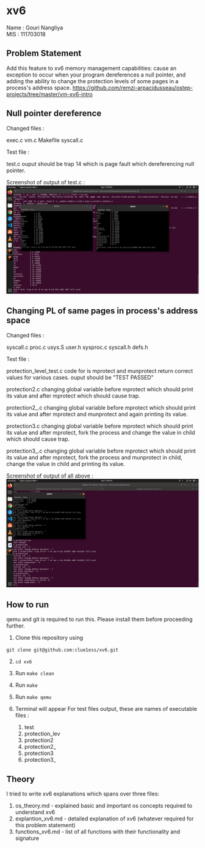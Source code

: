 # xv6

Name : Gouri Nangliya<br>
MIS : 111703018

## Problem Statement
Add this feature to xv6 memory management capabilities: cause an exception to occur when your program dereferences a null pointer, and adding the ability to change the protection levels of some pages in a process's address space.
https://github.com/remzi-arpacidusseau/ostep-projects/tree/master/vm-xv6-intro

## Null pointer dereference

Changed files :

exec.c
vm.c 
Makefile
syscall.c 

Test file : 

test.c
    ouput should be trap 14 which is page fault which dereferencing null pointer.
    
Screenshot of output of test.c :
![Output1](null_ptr.png)

## Changing PL of same pages in process's address space

Changed files :

syscall.c
proc.c
usys.S
user.h
sysproc.c
syscall.h
defs.h

Test file : 

protection_level_test.c
    code for is mprotect and munprotect return correct values for various cases.
    ouput should be "TEST PASSED"

protection2.c
    changing global variable before mprotect which should print its value and after mprotect which should cause trap.

protection2_.c
    changing global variable before mprotect which should print its value and after mprotect and munprotect and again printing its value.

protection3.c
    changing global variable before mprotect which should print its value and after mprotect, fork the process and change the value in child which should cause trap.

protection3_.c
    changing global variable before mprotect which should print its value and after mprotect, fork the process and munprotect in child, change the value in child and printing its value.

Screenshot of output of all above :
![Output2](changing_pl.png)

## How to run

qemu and git is required to run this. Please install them before proceeding further.

1. Clone this repository using 

`git clone git@github.com:clue1ess/xv6.git`

2. `cd xv6` 

3. Run `make clean`

4. Run `make`

5. Run `make qemu`

6. Terminal will appear
    For test files output, these are names of executable files :
    1. test
    2. protection_lev
    3. protection2
    4. protection2_
    5. protection3
    6. protection3_

## Theory

I tried to write xv6 explanations which spans over three files:

1. os_theory.md - explained basic and important os concepts required to understand xv6
2. explantion_xv6.md - detailed explanation of xv6 (whatever required for this problem statement)
3. functions_xv6.md - list of all functions with their functionality and signature



